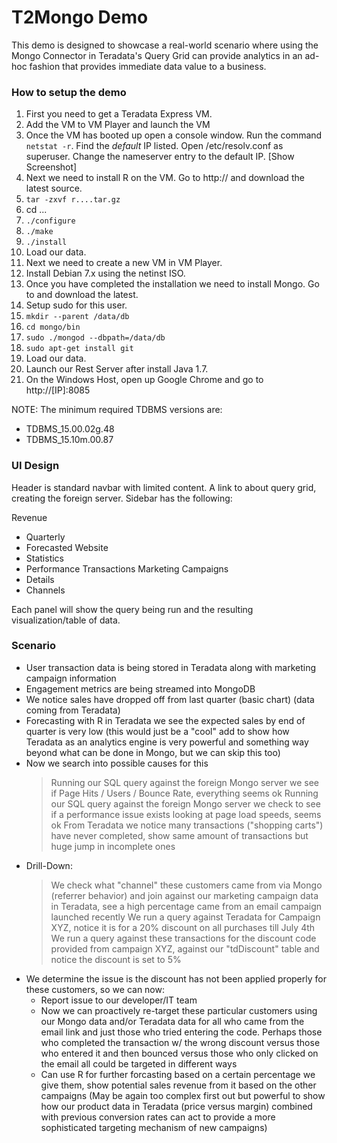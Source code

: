 T2Mongo Demo
============

This demo is designed to showcase a real-world scenario where using the Mongo Connector in Teradata's
Query Grid can provide analytics in an ad-hoc fashion that provides immediate data value to a
business.

### How to setup the demo

1. First you need to get a Teradata Express VM.
2. Add the VM to VM Player and launch the VM
3. Once the VM has booted up open a console window. Run the command `netstat -r`. Find the *default* IP listed. Open /etc/resolv.conf as superuser. Change the nameserver entry to the default IP.
[Show Screenshot]
4. Next we need to install R on the VM. Go to http:// and download the latest source.
5. `tar -zxvf r....tar.gz`
6. cd ...
7. `./configure`
8. `./make`
9. `./install`
10. Load our data.
10. Next we need to create a new VM in VM Player.
11. Install Debian 7.x using the netinst ISO.
12. Once you have completed the installation we need to install Mongo. Go to and download the latest.
13. Setup sudo for this user.
13. `mkdir --parent /data/db`
14. `cd mongo/bin`
15. `sudo ./mongod --dbpath=/data/db`
15. `sudo apt-get install git`
16. Load our data.
17. Launch our Rest Server after install Java 1.7.
18. On the Windows Host, open up Google Chrome and go to http://[IP]:8085


NOTE: The minimum required TDBMS versions are:
- TDBMS_15.00.02g.48
- TDBMS_15.10m.00.87


### UI Design

Header is standard navbar with limited content. A link to about query grid, creating the foreign server.
Sidebar has the following:

Revenue
  - Quarterly
  - Forecasted
Website
  - Statistics
  - Performance
Transactions
Marketing Campaigns
  - Details
  - Channels

Each panel will show the query being run and the resulting visualization/table of data.

### Scenario

  * User transaction data is being stored in Teradata along with marketing campaign information
  * Engagement metrics are being streamed into MongoDB
  * We notice sales have dropped off from last quarter (basic chart) (data coming from Teradata)
  * Forecasting with R in Teradata we see the expected sales by end of quarter is very low (this would just be a "cool" add to show how Teradata as an analytics engine is very powerful and something way beyond what can be done in Mongo, but we can skip this too)
  * Now we search into possible causes for this
    > Running our SQL query against the foreign Mongo server we see if Page Hits / Users / Bounce Rate, everything seems ok
    >  Running our SQL query against the foreign Mongo server we check to see if a performance issue exists looking at page load speeds, seems ok
    > From Teradata we notice many transactions ("shopping carts") have never completed, show same amount of transactions but huge jump in incomplete ones
  * Drill-Down:
    > We check what "channel" these customers came from via Mongo (referrer behavior) and join against our marketing campaign data in Teradata, see a high percentage came from an email campaign launched recently
    > We run a query against Teradata for Campaign XYZ, notice it is for a 20% discount on all purchases till July 4th
    > We run a query against these transactions for the discount code provided from campaign XYZ, against our "tdDiscount" table and notice the discount is set to 5% 
  * We determine the issue is the discount has not been applied properly for these customers, so we can now:
    - Report issue to our developer/IT team
    - Now we can proactively re-target these particular customers using our Mongo data and/or Teradata data for all who came from the email link and just those who tried entering the code. Perhaps those who completed the transaction w/ the wrong discount versus those who entered it and then bounced versus those who only clicked on the email all could be targeted in different ways
    - Can use R for further forcasting based on a certain percentage we give them, show potential sales revenue from it based on the other campaigns (May be again too complex first out but powerful to show how our product data in Teradata (price versus margin) combined with previous conversion rates can act to provide a more sophisticated targeting mechanism of new campaigns)